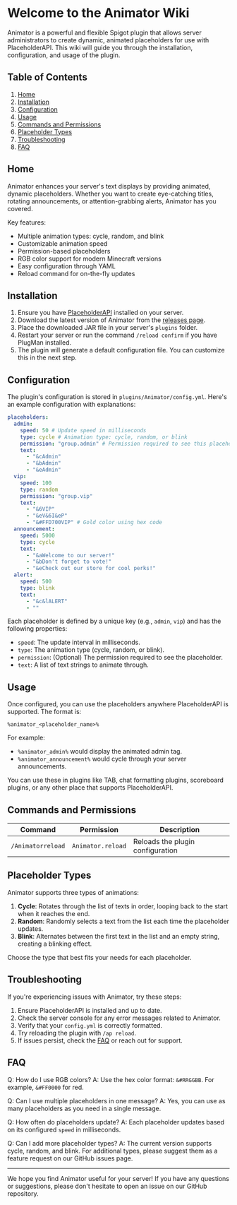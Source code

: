 # Welcome to the Animator Wiki

Animator is a powerful and flexible Spigot plugin that allows server administrators to create dynamic, animated placeholders for use with PlaceholderAPI. This wiki will guide you through the installation, configuration, and usage of the plugin.

## Table of Contents

1. [Home](Home)
2. [Installation](Installation)
3. [Configuration](Configuration)
4. [Usage](Usage)
5. [Commands and Permissions](Commands-and-Permissions)
6. [Placeholder Types](Placeholder-Types)
7. [Troubleshooting](Troubleshooting)
8. [FAQ](FAQ)

## Home

Animator enhances your server's text displays by providing animated, dynamic placeholders. Whether you want to create eye-catching titles, rotating announcements, or attention-grabbing alerts, Animator has you covered.

Key features:
- Multiple animation types: cycle, random, and blink
- Customizable animation speed
- Permission-based placeholders
- RGB color support for modern Minecraft versions
- Easy configuration through YAML
- Reload command for on-the-fly updates

## Installation

1. Ensure you have [PlaceholderAPI](https://www.spigotmc.org/resources/placeholderapi.6245/) installed on your server.
2. Download the latest version of Animator from the [releases page](https://github.com/YourUsername/Animator/releases).
3. Place the downloaded JAR file in your server's `plugins` folder.
4. Restart your server or run the command `/reload confirm` if you have PlugMan installed.
5. The plugin will generate a default configuration file. You can customize this in the next step.

## Configuration

The plugin's configuration is stored in `plugins/Animator/config.yml`. Here's an example configuration with explanations:

```yaml
placeholders:
  admin:
    speed: 50 # Update speed in milliseconds
    type: cycle # Animation type: cycle, random, or blink
    permission: "group.admin" # Permission required to see this placeholder
    text:
      - "&cAdmin"
      - "&bAdmin"
      - "&eAdmin"
  vip:
    speed: 100
    type: random
    permission: "group.vip"
    text:
      - "&6VIP"
      - "&eV&6I&eP"
      - "&#FFD700VIP" # Gold color using hex code
  announcement:
    speed: 5000
    type: cycle
    text:
      - "&aWelcome to our server!"
      - "&bDon't forget to vote!"
      - "&eCheck out our store for cool perks!"
  alert:
    speed: 500
    type: blink
    text:
      - "&c&lALERT"
      - ""
```

Each placeholder is defined by a unique key (e.g., `admin`, `vip`) and has the following properties:
- `speed`: The update interval in milliseconds.
- `type`: The animation type (cycle, random, or blink).
- `permission`: (Optional) The permission required to see the placeholder.
- `text`: A list of text strings to animate through.

## Usage

Once configured, you can use the placeholders anywhere PlaceholderAPI is supported. The format is:

```
%animator_<placeholder_name>%
```

For example:
- `%animator_admin%` would display the animated admin tag.
- `%animator_announcement%` would cycle through your server announcements.

You can use these in plugins like TAB, chat formatting plugins, scoreboard plugins, or any other place that supports PlaceholderAPI.

## Commands and Permissions

| Command | Permission | Description |
|---------|------------|-------------|
| `/Animatorreload` | `Animator.reload` | Reloads the plugin configuration |

## Placeholder Types

Animator supports three types of animations:

1. **Cycle**: Rotates through the list of texts in order, looping back to the start when it reaches the end.
2. **Random**: Randomly selects a text from the list each time the placeholder updates.
3. **Blink**: Alternates between the first text in the list and an empty string, creating a blinking effect.

Choose the type that best fits your needs for each placeholder.

## Troubleshooting

If you're experiencing issues with Animator, try these steps:

1. Ensure PlaceholderAPI is installed and up to date.
2. Check the server console for any error messages related to Animator.
3. Verify that your `config.yml` is correctly formatted.
4. Try reloading the plugin with `/ap reload`.
5. If issues persist, check the [FAQ](FAQ) or reach out for support.

## FAQ

Q: How do I use RGB colors?
A: Use the hex color format: `&#RRGGBB`. For example, `&#FF0000` for red.

Q: Can I use multiple placeholders in one message?
A: Yes, you can use as many placeholders as you need in a single message.

Q: How often do placeholders update?
A: Each placeholder updates based on its configured `speed` in milliseconds.

Q: Can I add more placeholder types?
A: The current version supports cycle, random, and blink. For additional types, please suggest them as a feature request on our GitHub issues page.

---

We hope you find Animator useful for your server! If you have any questions or suggestions, please don't hesitate to open an issue on our GitHub repository.
